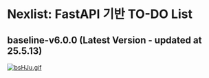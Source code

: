 # Nexlist: FastAPI 기반 TO-DO List
## baseline-v6.0.0 (Latest Version - updated at 25.5.13)
[![bsHJu.gif](https://s14.gifyu.com/images/bsHJu.gif)](https://gifyu.com/image/bsHJu)
